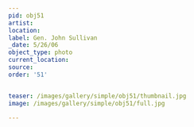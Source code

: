 ```yaml
---
pid: obj51
artist: 
location: 
label: Gen. John Sullivan
_date: 5/26/06
object_type: photo
current_location: 
source: 
order: '51'


teaser: /images/gallery/simple/obj51/thumbnail.jpg
image: /images/gallery/simple/obj51/full.jpg
 
---
```

